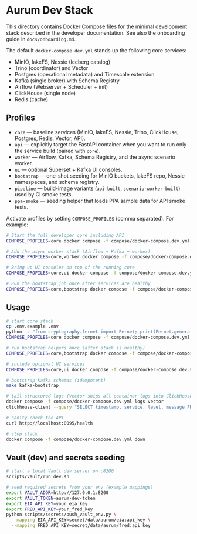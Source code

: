 # Aurum Dev Stack

This directory contains Docker Compose files for the minimal development stack described in the developer documentation. See also the onboarding guide in `docs/onboarding.md`.

The default `docker-compose.dev.yml` stands up the following core services:

- MinIO, lakeFS, Nessie (Iceberg catalog)
- Trino (coordinator) and Vector
- Postgres (operational metadata) and Timescale extension
- Kafka (single broker) with Schema Registry
- Airflow (Webserver + Scheduler + init)
- ClickHouse (single node)
- Redis (cache)

## Profiles

- `core` — baseline services (MinIO, lakeFS, Nessie, Trino, ClickHouse, Postgres, Redis, Vector, API).
- `api` — explicitly target the FastAPI container when you want to run only the service build (paired with `core`).
- `worker` — Airflow, Kafka, Schema Registry, and the async scenario worker.
- `ui` — optional Superset + Kafka UI consoles.
- `bootstrap` — one-shot seeding for MinIO buckets, lakeFS repo, Nessie namespaces, and schema registry.
- `pipeline` — build-image variants (`api-built`, `scenario-worker-built`) used by CI smoke tests.
- `ppa-smoke` — seeding helper that loads PPA sample data for API smoke tests.

Activate profiles by setting `COMPOSE_PROFILES` (comma separated). For example:

```bash
# Start the full developer core including API
COMPOSE_PROFILES=core docker compose -f compose/docker-compose.dev.yml up -d

# Add the async worker stack (Airflow + Kafka + worker)
COMPOSE_PROFILES=core,worker docker compose -f compose/docker-compose.dev.yml up -d

# Bring up UI consoles on top of the running core
COMPOSE_PROFILES=core,ui docker compose -f compose/docker-compose.dev.yml up -d

# Run the bootstrap job once after services are healthy
COMPOSE_PROFILES=core,bootstrap docker compose -f compose/docker-compose.dev.yml up bootstrap --exit-code-from bootstrap
```

## Usage

```bash
# start core stack
cp .env.example .env
python -c "from cryptography.fernet import Fernet; print(Fernet.generate_key().decode())"  # update AIRFLOW_FERNET_KEY in .env
COMPOSE_PROFILES=core docker compose -f compose/docker-compose.dev.yml up -d

# run bootstrap helpers once (after stack is healthy)
COMPOSE_PROFILES=core,bootstrap docker compose -f compose/docker-compose.dev.yml up bootstrap --exit-code-from bootstrap

# include optional UI services
COMPOSE_PROFILES=core,ui docker compose -f compose/docker-compose.dev.yml up -d

# bootstrap Kafka schemas (idempotent)
make kafka-bootstrap

# tail structured logs (Vector ships all container logs into ClickHouse `ops.logs`)
docker compose -f compose/docker-compose.dev.yml logs vector
clickhouse-client --query "SELECT timestamp, service, level, message FROM ops.logs ORDER BY timestamp DESC LIMIT 20"

# sanity-check the API
curl http://localhost:8095/health

# stop stack
docker compose -f compose/docker-compose.dev.yml down
```

## Vault (dev) and secrets seeding

```bash
# start a local Vault dev server on :8200
scripts/vault/run_dev.sh

# seed required secrets from your env (example mappings)
export VAULT_ADDR=http://127.0.0.1:8200
export VAULT_TOKEN=aurum-dev-token
export EIA_API_KEY=your_eia_key
export FRED_API_KEY=your_fred_key
python scripts/secrets/push_vault_env.py \
  --mapping EIA_API_KEY=secret/data/aurum/eia:api_key \
  --mapping FRED_API_KEY=secret/data/aurum/fred:api_key
```
